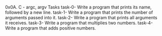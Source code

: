 0x0A. C - argc, argv
Tasks
task-0- Write a program that prints its name, followed by a new line.
task-1- Write a program that prints the number of arguments passed into it.
task-2- Write a program that prints all arguments it receives.
task-3- Write a program that multiplies two numbers.
task-4- Write a program that adds positive numbers.

